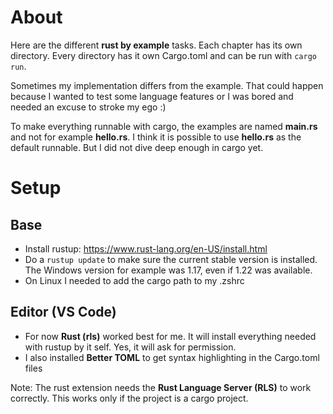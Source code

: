 # About

Here are the different **rust by example** tasks. Each chapter has its own directory. Every directory has it own Cargo.toml and can be run with `cargo run`.

Sometimes my implementation differs from the example. That could happen because I wanted to test some language features or I was bored and needed an excuse to stroke my ego :)

To make everything runnable with cargo, the examples are named **main.rs** and not for example **hello.rs**. I think it is possible to use **hello.rs** as the default runnable. But I did not dive deep enough in cargo yet.

# Setup 

## Base

* Install rustup: https://www.rust-lang.org/en-US/install.html
* Do a `rustup update` to make sure the current stable version is installed. The Windows version for example was 1.17, even if 1.22 was available.
* On Linux I needed to add the cargo path to my .zshrc

## Editor (VS Code)

* For now **Rust (rls)** worked best for me. It will install everything needed with rustup by it self. Yes, it will ask for permission.
* I also installed **Better TOML** to get syntax highlighting in the Cargo.toml files

Note: The rust extension needs the **Rust Language Server (RLS)** to work correctly. This works only if the project is a cargo project.
